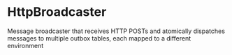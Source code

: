 # HttpBroadcaster
Message broadcaster that receives HTTP POSTs and atomically dispatches messages to multiple outbox tables, each mapped to a different environment
